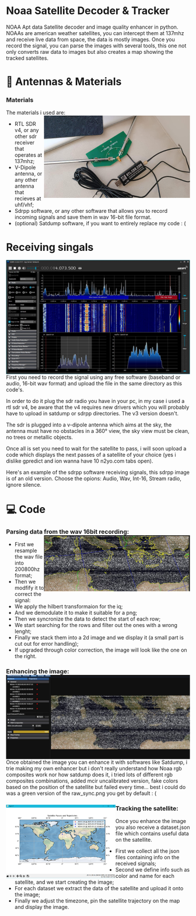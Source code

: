 # Noaa Satellite Decoder & Tracker
NOAA Apt data Satellite decoder and image quality enhancer in python. NOAAs are american weather satellites, you can intercept them at 137mhz and receive live data from space, the data is mostly images. Once you record the signal, you can parse the images with several tools, this one not only converts raw data to images but also creates a map showing the tracked satellites. 

# 📡 Antennas & Materials

### Materials

The materials i used are: <img src="media/sdr-antenna.jpg" align="right" width="400">
- RTL SDR v4, or any other sdr receiver that operates at 137mhz;
- V-Dipole antenna, or any other antenna that recieves at uhf/vhf;
- Sdrpp software, or any other software that allows you to record incoming signals and save them in wav 16-bit file format.
- (optional) Satdump software, if you want to entirely replace my code : (

# Receiving singals
 <img src="media/sdrpp.jpg" align="right" width="600">
First you need to record the signal using any free software (baseband or audio, 16-bit wav format) and upload the file in the same directory as this code's.


In order to do it plug the sdr radio you have in your pc, in my case i used a rtl sdr v4, be aware that the v4 requires new drivers which you will probably have to upload in satdump or sdrpp directories. The v3 version doesn't.

The sdr is plugged into a v-dipole antenna which aims at the sky, the antenna must have no obstacles in a 360° view, the sky view must be clean, no trees or metallic objects. 

Once all is set you need to wait for the satellite to pass, i will soon upload a code which displays the next passes of a satellite of your choice (yes i dislike gpredict and ion wanna have 10 n2yo.com tabs open).

Here's an example of the sdrpp software receiving signals, this sdrpp image is of an old version. Choose the opions: Audio, Wav, Int-16, Stream radio, ignore silence.

# 💻 Code 

### Parsing data from the wav 16bit recording: <img src="media/noaa-img1.jpg" align="right" width="400">
- First we resample the wav file into 200800hz format;
- Then we modfify it to correct the signal:
- We apply the hilbert transformaion for the iq;
- And we demodulate it to make it suitable for a png;
- Then we syncronize the data to detect the start of each row;
- We start searching for the rows and filter out the ones with a wrong lenght;
- Finally we stack them into a 2d image and we display it (a small part is cut out for error handling);
- If upgraded through color correction, the image will look like the one on the right.

### Enhancing the image: <img src="media/noaa-img2.jpg" align="right" width="600">
Once obtained the image you can enhance it with softwares like Satdump, i trie making my own enhancer but i don't really understand how Noaa rgb composites work nor how satdump does it, i tried lots of different rgb composites combinations, added mcir uncalibrated version, fake colors based on the position of the satellite but failed every time... best i could do was a green version of the raw_sync.png you get by default : (

### Tracking the satellite: <img src="media/noaa-map.png" align="left" width="300">
Once you enhance the image you also receive a dataset.json file which contains useful data on the satellite. 

  - First we collect all the json files containing info on the received signals;
  - Second we define info such as color and name for each satellite, and we start creating the image;
  - For each dataset we extract the data of the satellite and upload it onto the image;
  - Finally we adjust the timezone, pin the satellite trajectory on the map and display the image.
